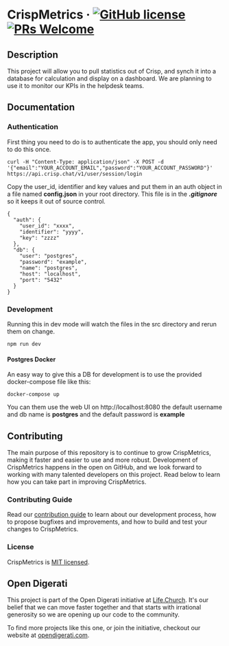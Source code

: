 # CrispMetrics &middot; [![GitHub license](https://img.shields.io/badge/license-MIT-blue.svg)](https://github.com/lifechurch/CrispMetrics/blob/master/LICENSE)[![PRs Welcome](https://img.shields.io/badge/PRs-welcome-brightgreen.svg)](https://google.com)

## Description

This project will allow you to pull statistics out of Crisp, and synch it into a database for calculation and display on a dashboard. We are planning to use it to monitor our KPIs in the helpdesk teams.

## Documentation

### Authentication

First thing you need to do is to authenticate the app, you should only need to do this once.

```
curl -H "Content-Type: application/json" -X POST -d '{"email":"YOUR_ACCOUNT_EMAIL","password":"YOUR_ACCOUNT_PASSWORD"}' https://api.crisp.chat/v1/user/session/login
```

Copy the user_id, identifier and key values and put them in an auth object in a file named __config.json__ in your root directory. This file is in the ___.gitignore___ so it keeps it out of source control.

```
{
  "auth": {
    "user_id": "xxxx",
    "identifier": "yyyy",
    "key": "zzzz"
  },
  "db": {
    "user": "postgres",
    "password": "example",
    "name": "postgres",
    "host": "localhost",
    "port": "5432"
  }
}
```

### Development

Running this in dev mode will watch the files in the src directory and rerun them on change.

```
npm run dev
```

#### Postgres Docker

An easy way to give this a DB for development is to use the provided docker-compose file like this:

```
docker-compose up
```

You can them use the web UI on http://localhost:8080 the default username and db name is __postgres__ and the default password is __example__

## Contributing

The main purpose of this repository is to continue to grow CrispMetrics, making it faster and easier to use and more robust. Development of CrispMetrics happens in the open on GitHub, and we look forward to working with many talented developers on this project. Read below to learn how you can take part in improving CrispMetrics.

### Contributing Guide

Read our [contribution guide](./CONTRIBUTING.md) to learn about our development process, how to propose bugfixes and improvements, and how to build and test your changes to CrispMetrics.

### License

CrispMetrics is [MIT licensed](./LICENSE).

## Open Digerati

This project is part of the Open Digerati initiative at [Life.Church](https://life.church). It's our belief that we can move faster together and that starts with irrational generosity so we are opening up our code to the community. 

To find more projects like this one, or join the initiative, checkout our website at [opendigerati.com](https://www.opendigerati.com/).

